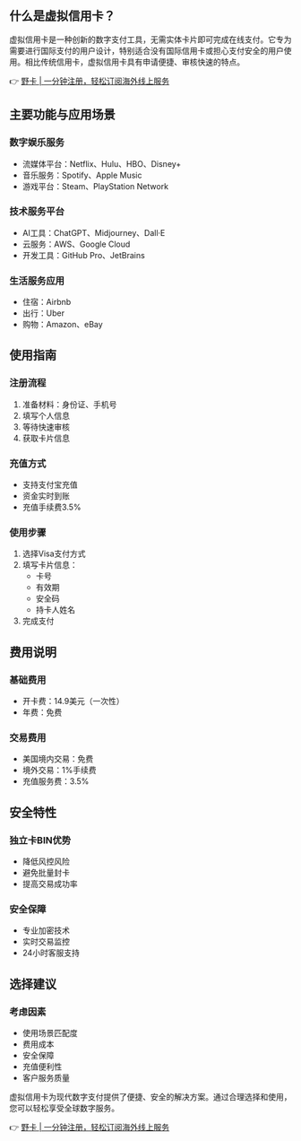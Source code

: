 ## **什么是虚拟信用卡？**

虚拟信用卡是一种创新的数字支付工具，无需实体卡片即可完成在线支付。它专为需要进行国际支付的用户设计，特别适合没有国际信用卡或担心支付安全的用户使用。相比传统信用卡，虚拟信用卡具有申请便捷、审核快速的特点。

👉 [野卡 | 一分钟注册，轻松订阅海外线上服务](https://bit.ly/bewildcard)

## **主要功能与应用场景**

### **数字娱乐服务**
- 流媒体平台：Netflix、Hulu、HBO、Disney+
- 音乐服务：Spotify、Apple Music
- 游戏平台：Steam、PlayStation Network

### **技术服务平台**
- AI工具：ChatGPT、Midjourney、Dall·E
- 云服务：AWS、Google Cloud
- 开发工具：GitHub Pro、JetBrains

### **生活服务应用**
- 住宿：Airbnb
- 出行：Uber
- 购物：Amazon、eBay

## **使用指南**

### **注册流程**
1. 准备材料：身份证、手机号
2. 填写个人信息
3. 等待快速审核
4. 获取卡片信息

### **充值方式**
- 支持支付宝充值
- 资金实时到账
- 充值手续费3.5%

### **使用步骤**
1. 选择Visa支付方式
2. 填写卡片信息：
   - 卡号
   - 有效期
   - 安全码
   - 持卡人姓名
3. 完成支付

## **费用说明**

### **基础费用**
- 开卡费：14.9美元（一次性）
- 年费：免费

### **交易费用**
- 美国境内交易：免费
- 境外交易：1%手续费
- 充值服务费：3.5%

## **安全特性**

### **独立卡BIN优势**
- 降低风控风险
- 避免批量封卡
- 提高交易成功率

### **安全保障**
- 专业加密技术
- 实时交易监控
- 24小时客服支持

## **选择建议**

### **考虑因素**
- 使用场景匹配度
- 费用成本
- 安全保障
- 充值便利性
- 客户服务质量

虚拟信用卡为现代数字支付提供了便捷、安全的解决方案。通过合理选择和使用，您可以轻松享受全球数字服务。

👉 [野卡 | 一分钟注册，轻松订阅海外线上服务](https://bit.ly/bewildcard)